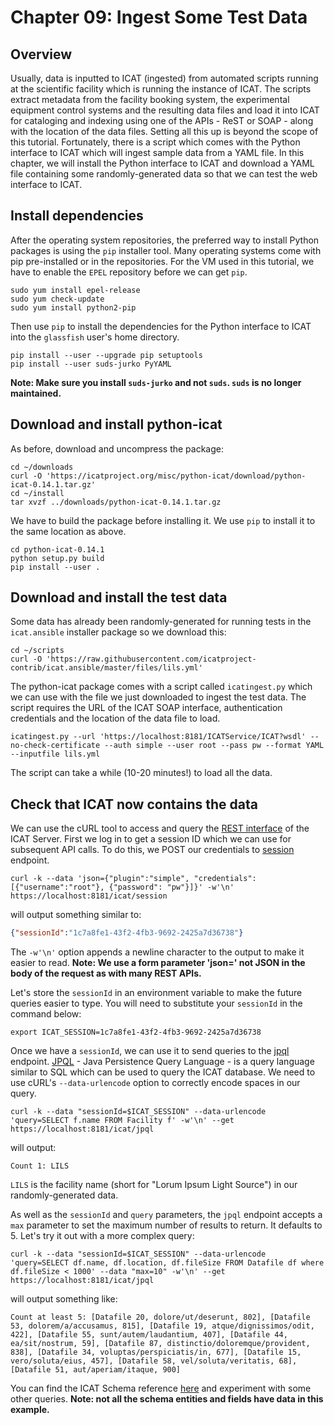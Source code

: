 Chapter 09: Ingest Some Test Data
=================================

Overview
--------

Usually, data is inputted to ICAT (ingested) from automated scripts running at the scientific facility which is running the instance of ICAT. The scripts extract metadata from the facility booking system, the experimental equipment control systems and the resulting data files and load it into ICAT for cataloging and indexing using one of the APIs - ReST or SOAP - along with the location of the data files. Setting all this up is beyond the scope of this tutorial. Fortunately, there is a script which comes with the Python interface to ICAT which will ingest sample data from a YAML file. In this chapter, we will install the Python interface to ICAT and download a YAML file containing some randomly-generated data so that we can test the web interface to ICAT.

Install dependencies
--------------------

After the operating system repositories, the preferred way to install Python packages is using the `pip` installer tool. Many operating systems come with pip pre-installed or in the repositories. For the VM used in this tutorial, we have to enable the `EPEL` repository before we can get `pip`.

```Shell
sudo yum install epel-release
sudo yum check-update
sudo yum install python2-pip
```

Then use `pip` to install the dependencies for the Python interface to ICAT into the `glassfish` user's home directory.
```Shell
pip install --user --upgrade pip setuptools
pip install --user suds-jurko PyYAML
```
**Note: Make sure you install `suds-jurko` and not `suds`. `suds` is no longer maintained.**

Download and install python-icat
--------------------------------

As before, download and uncompress the package:
```Shell
cd ~/downloads
curl -O 'https://icatproject.org/misc/python-icat/download/python-icat-0.14.1.tar.gz'
cd ~/install
tar xvzf ../downloads/python-icat-0.14.1.tar.gz
```

We have to build the package before installing it. We use `pip` to install it to the same location as above.
```Shell
cd python-icat-0.14.1
python setup.py build
pip install --user .
```

Download and install the test data
----------------------------------

Some data has already been randomly-generated for running tests in the `icat.ansible` installer package so we download this:

```Shell
cd ~/scripts
curl -O 'https://raw.githubusercontent.com/icatproject-contrib/icat.ansible/master/files/lils.yml'
```

The python-icat package comes with a script called `icatingest.py` which we can use with the file we just downloaded to ingest the test data. The script requires the URL of the ICAT SOAP interface, authentication credentials and the location of the data file to load.

```Shell
icatingest.py --url 'https://localhost:8181/ICATService/ICAT?wsdl' --no-check-certificate --auth simple --user root --pass pw --format YAML --inputfile lils.yml
```

The script can take a while (10-20 minutes!) to load all the data.

Check that ICAT now contains the data
-------------------------------------

We can use the cURL tool to access and query the [REST interface](https://repo.icatproject.org/site/icat/server/4.9.1/miredot/index.html#home) of the ICAT Server. First we log in to get a session ID which we can use for subsequent API calls. To do this, we POST our credentials to [session](https://repo.icatproject.org/site/icat/server/4.9.1/miredot/index.html#1024708709) endpoint.

```Shell
curl -k --data 'json={"plugin":"simple", "credentials": [{"username":"root"}, {"password": "pw"}]}' -w'\n' https://localhost:8181/icat/session
```
will output something similar to:
```JSON
{"sessionId":"1c7a8fe1-43f2-4fb3-9692-2425a7d36738"}
```
The `-w'\n'` option appends a newline character to the output to make it easier to read.
**Note: We use a form parameter 'json=' not JSON in the body of the request as with many REST APIs.**

Let's store the `sessionId` in an environment variable to make the future queries easier to type.  You will need to substitute your `sessionId` in the command below:
```Shell
export ICAT_SESSION=1c7a8fe1-43f2-4fb3-9692-2425a7d36738
```

Once we have a `sessionId`, we can use it to send queries to the [jpql](https://repo.icatproject.org/site/icat/server/4.9.1/miredot/index.html#-1766420604) endpoint. [JPQL](https://docs.oracle.com/javaee/7/tutorial/persistence-querylanguage.htm) - Java Persistence Query Language - is a query language similar to SQL which can be used to query the ICAT database. We need to use cURL's `--data-urlencode` option to correctly encode spaces in our query.

```Shell
curl -k --data "sessionId=$ICAT_SESSION" --data-urlencode 'query=SELECT f.name FROM Facility f' -w'\n' --get https://localhost:8181/icat/jpql
```
will output:
```Shell
Count 1: LILS
```
`LILS` is the facility name (short for "Lorum Ipsum Light Source") in our randomly-generated data.

As well as the `sessionId` and `query` parameters, the `jpql` endpoint accepts a `max` parameter to set the maximum number of results to return. It defaults to 5. Let's try it out with a more complex query:

```Shell
curl -k --data "sessionId=$ICAT_SESSION" --data-urlencode 'query=SELECT df.name, df.location, df.fileSize FROM Datafile df where df.fileSize < 1000' --data "max=10" -w'\n' --get https://localhost:8181/icat/jpql
```
will output something like:
```Shell
Count at least 5: [Datafile 20, dolore/ut/deserunt, 802], [Datafile 53, dolorem/a/accusamus, 815], [Datafile 19, atque/dignissimos/odit, 422], [Datafile 55, sunt/autem/laudantium, 407], [Datafile 44, ea/sit/nostrum, 59], [Datafile 87, distinctio/doloremque/provident, 838], [Datafile 34, voluptas/perspiciatis/in, 677], [Datafile 15, vero/soluta/eius, 457], [Datafile 58, vel/soluta/veritatis, 68], [Datafile 51, aut/aperiam/itaque, 900]

```

You can find the ICAT Schema reference [here](https://repo.icatproject.org/site/icat/server/4.9.1/schema.html) and experiment with some other queries. **Note: not all the schema entities and fields have data in this example.**
